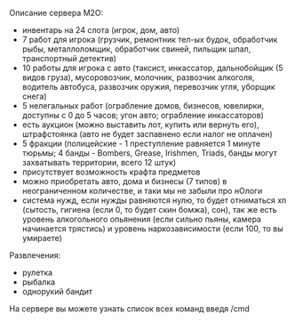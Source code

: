 Описание сервера M2O:
- инвентарь на 24 слота (игрок, дом, авто)
- 7 работ для игрока (грузчик, ремонтник тел-ых будок, обработчик рыбы, металлоломщик, обработчик свиней, пильщик шпал, транспортный детектив)
- 10 работы для игрока с авто (таксист, инкассатор, дальнобойщик (5 видов груза), мусоровозчик, молочник, развозчик алкоголя, водитель автобуса, развозчик оружия, перевозчик угля, уборщик снега)
- 5 нелегальных работ (ограбление домов, бизнесов, ювелирки, доступны с 0 до 5 часов; угон авто; ограбление инкассаторов)
- есть аукцион (можно выставить лот, купить или вернуть его), штрафстоянка (авто не будет заспавнено если налог не оплачен)
- 5 фракции (полицейские - 1 преступление равняется 1 минуте тюрьмы; 4 банды - Bombers, Grease, Irishmen, Triads, банды могут захватывать территории, всего 12 штук)
- присутствует возможность крафта предметов
- можно приобретать авто, дома и бизнесы (7 типов) в неограниченном количестве, и таки мы не забыли про нОлоги
- система нужд, если нужды равняются нулю, то будет отниматься хп (сытость, гигиена (если 0, то будет скин бомжа), сон), так же есть уровень алкогольного опьянения (если сильно пьяны, камера начинается трястись) и уровень наркозависимости (если 100, то вы умираете)

Развлечения:
- рулетка
- рыбалка
- однорукий бандит

На сервере вы можете узнать список всех команд введя /cmd